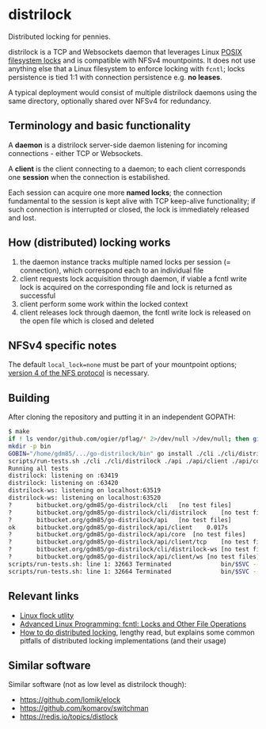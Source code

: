 # distrilock
Distributed locking for pennies.

distrilock is a TCP and Websockets daemon that leverages Linux [POSIX filesystem locks](http://pubs.opengroup.org/onlinepubs/9699919799/functions/fcntl.html) and is compatible with NFSv4 mountpoints.
It does not use anything else that a Linux filesystem to enforce locking with `fcntl`; locks persistence is tied 1:1 with connection persistence e.g. **no leases**.

A typical deployment would consist of multiple distrilock daemons using the same directory, optionally shared over NFSv4 for redundancy.

## Terminology and basic functionality

A **daemon** is a distrilock server-side daemon listening for incoming connections - either TCP or Websockets.

A **client** is the client connecting to a daemon; to each client corresponds one **session** when the connection is estabilished.

Each session can acquire one more **named locks**; the connection fundamental to the session is kept alive with TCP keep-alive functionality; if such connection is interrupted or closed, the lock is immediately released and lost.

## How (distributed) locking works

1. the daemon instance tracks multiple named locks per session (= connection), which correspond each to an individual file
2. client requests lock acquisition through daemon, if viable a fcntl write lock is acquired on the corresponding file and lock is returned as successful
3. client perform some work within the locked context
4. client releases lock through daemon, the fcntl write lock is released on the open file which is closed and deleted

## NFSv4 specific notes

The default `local_lock=none` must be part of your mountpoint options; [version 4 of the NFS protocol](https://tools.ietf.org/html/rfc7530) is necessary.

## Building

After cloning the repository and putting it in an independent GOPATH:
```bash
$ make
if ! ls vendor/github.com/ogier/pflag/* 2>/dev/null >/dev/null; then git submodule update --init --recursive; fi
mkdir -p bin
GOBIN="/home/gdm85/.../go-distrilock/bin" go install ./cli ./cli/distrilock ./api ./api/client ./api/core ./api/client/tcp ./cli/distrilock-ws ./api/client/ws
scripts/run-tests.sh ./cli ./cli/distrilock ./api ./api/client ./api/core ./api/client/tcp ./cli/distrilock-ws ./api/client/ws 
Running all tests
distrilock: listening on :63419
distrilock: listening on :63420
distrilock-ws: listening on localhost:63519
distrilock-ws: listening on localhost:63520
?   	bitbucket.org/gdm85/go-distrilock/cli	[no test files]
?   	bitbucket.org/gdm85/go-distrilock/cli/distrilock	[no test files]
?   	bitbucket.org/gdm85/go-distrilock/api	[no test files]
ok  	bitbucket.org/gdm85/go-distrilock/api/client	0.017s
?   	bitbucket.org/gdm85/go-distrilock/api/core	[no test files]
?   	bitbucket.org/gdm85/go-distrilock/api/client/tcp	[no test files]
?   	bitbucket.org/gdm85/go-distrilock/cli/distrilock-ws	[no test files]
?   	bitbucket.org/gdm85/go-distrilock/api/client/ws	[no test files]
scripts/run-tests.sh: line 1: 32663 Terminated              bin/$SVC --address=localhost:$BASE --directory="$TMPD"
scripts/run-tests.sh: line 1: 32664 Terminated              bin/$SVC --address=localhost:$[BASE+1] --directory="$TMPD"
```

## Relevant links

* [Linux flock utlity](https://github.com/karelzak/util-linux/blob/master/sys-utils/flock.c)
* [Advanced Linux Programming: fcntl: Locks and Other File Operations](http://www.informit.com/articles/article.aspx?p=23618&seqNum=4)
* [How to do distributed locking](https://martin.kleppmann.com/2016/02/08/how-to-do-distributed-locking.html), lengthy read, but explains some common pitfalls of distributed locking implementations (and their usage)

## Similar software

Similar software (not as low level as distrilock though):
* https://github.com/lomik/elock
* https://github.com/komarov/switchman
* https://redis.io/topics/distlock
